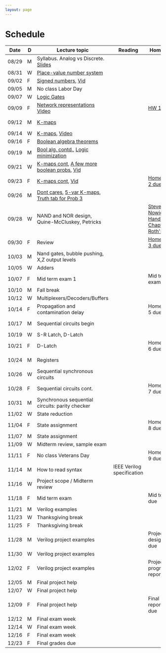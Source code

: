 ```yaml
---
layout: page
---
```

# Schedule

| Date  | D | Lecture topic                                                                                                                                                                                                                                                 | Reading                    | Homework                                                   | Labs                                                                                                                                             |
|-------|---|---------------------------------------------------------------------------------------------------------------------------------------------------------------------------------------------------------------------------------------------------------------|----------------------------|------------------------------------------------------------|--------------------------------------------------------------------------------------------------------------------------------------------------|
| 08/29 | M | Syllabus. Analog vs Discrete. [Slides]({{site.baseurl}}/slides/2022-08-29-what-to-expect-from-the-course.html)                                                                                                                                                |                            |                                                            | [Quartus setup](https://docs.google.com/document/d/e/2PACX-1vTu9Mh_yVPw8p98s87sdUuNZQvzQCiLp-JOeA5CztaqIbeVBMHjXZH2mJHuGnQB2h2CYx6927aY_QHf/pub) |
| 08/31 | W | [Place-value number system]({{site.baseurl}}/slides/2022-08-31-place-value-number-system_files/0831-notes.pdf.pdf)                                                                                                                                            |                            |                                                            |                                                                                                                                                  |
| 09/02 | F | [Signed numbers]({{site.baseurl}}/slides/2022-08-31-place-value-number-system_files/0902-notes.pdf.pdf), [Vid](https://2189801-2.kaf.kaltura.com/media/Vikas%20Dhiman's%20Personal%20Meeting%20Room/1_hvz08n53)                                               |                            |                                                            |                                                                                                                                                  |
| 09/05 | M | No class Labor Day                                                                                                                                                                                                                                            |                            |                                                            |                                                                                                                                                  |
| 09/07 | W | [Logic Gates]({{site.baseurl}}/slides/0907-boolean-algebra_files/0907-notes/main.pdf.pdf)                                                                                                                                                                     |                            |                                                            |                                                                                                                                                  |
| 09/09 | F | [Network representations]({{site.baseurl}}/slides/0907-boolean-algebra_files/0909-notes.pdf.pdf) [Video](https://2189801-2.kaf.kaltura.com/media/Vikas%20Dhiman's%20Personal%20Meeting%20Room/1_i4x8i7s0)                                                     |                            | [HW 1 due]({{site.baseurl}}/homeworks/hw1/hw1.pdf)         |                                                                                                                                                  |
| 09/12 | M | [K-maps]({{site.baseurl}}/slides/0907-boolean-algebra_files/0912-notes.pdf.pdf)                                                                                                                                                                               |                            |                                                            | [Verilog basics]({{site.baseurl}}/lab_pdfs/ECE275_Lab2_Multiplexers_Verilog_and_Schematics.pdf)                                                  |
| 09/14 | W | [K-maps]({{site.baseurl}}/slides/0907-boolean-algebra_files/0914-notes.pdf.pdf), [Video](https://2189801-2.kaf.kaltura.com/media/Vikas+Dhiman%27s+Personal+Meeting+Room/1_e328826d)                                                                           |                            |                                                            |                                                                                                                                                  |
| 09/16 | F | [Boolean algebra theorems]({{site.baseurl}}/slides/0907-boolean-algebra_files/0916-notes.pdf.pdf)                                                                                                                                                             |                            |                                                            |                                                                                                                                                  |
| 09/19 | M | [Bool alg. contd.]({{site.baseurl}}/slides/0907-boolean-algebra_files/0919-notes.pdf.pdf), [Logic minimization]({{site.baseurl}}/slides/0916-K-maps/0919-notes.pdf.pdf)                                                                                       |                            |                                                            | [Verilog Modules]({{site.baseurl}}/lab_pdfs/ECE275_Lab3_Verilog_Modules.pdf)                                                                     |
| 09/21 | W | [K-maps cont]({{site.baseurl}}/slides/0916-K-maps/0921-notes.pdf.pdf), [A few more boolean probs]({{site.baseurl}}/slides/0916-K-maps/0921-notes.pdf), [Vid](https://2189801-2.kaf.kaltura.com/media/Vikas%20Dhiman's%20Personal%20Meeting%20Room/1_vu55brbb) |                            |                                                            |                                                                                                                                                  |
| 09/23 | F | [K-maps cont]({{site.baseurl}}/slides/0916-K-maps/0923-notes.pdf.pdf), [Vid](https://2189801-2.kaf.kaltura.com/media/Vikas%20Dhiman's%20Personal%20Meeting%20Room/1_91tra81v)                                                                                 |                            | [Homework 2 due]({{site.baseurl}}/homeworks/hw1.5/hw2.pdf) |                                                                                                                                                  |
| 09/26 | M | [Dont cares]({{site.baseurl}}/slides/0916-K-maps/0926-notes-1.pdf.pdf), [5-var K-maps]({{site.baseurl}}/slides/0916-K-maps/0926-notes-2.pdf.pdf), [Truth tab for Prob 3]({{site.baseurl}}/slides/0916-K-maps/0926-notes-3.pdf)                                |                            |                                                            |                                                                                                                                                  |
| 09/28 | W | NAND and NOR design, Quine-McCluskey, Petricks                                                                                                                                                                                                                |                            | [Steven Nowick Handout](http://www1.cs.columbia.edu/~cs6861/handouts/quine-mccluskey-handout.pdf), [Chapter 6, Roth's book](https://archive.org/details/fundamentalsoflo0000roth_v5h8/page/172/mode/2up)                                                            |                                                                                                                                                  |
| 09/30 | F | Review                                                                                                                                                                                                                                                        |                            | [Homework 3 due]({{site.baseurl}}/homeworks/hw2/hw3.pdf)   |                                                                                                                                                  |
| 10/03 | M | Nand gates, bubble pushing, X,Z output levels                                                                                                                                                                                                                 |                            |                                                            |                                                                                                                                                  |
| 10/05 | W | Adders                                                                                                                                                                                                                                                        |                            |                                                            |                                                                                                                                                  |
| 10/07 | F | Mid term exam 1                                                                                                                                                                                                                                               |                            | Mid term exam                                              |                                                                                                                                                  |
| 10/10 | M | Fall break                                                                                                                                                                                                                                                    |                            |                                                            |                                                                                                                                                  |
| 10/12 | W | Multiplexers/Decoders/Buffers                                                                                                                                                                                                                                 |                            |                                                            |                                                                                                                                                  |
| 10/14 | F | Propagation and contamination delay                                                                                                                                                                                                                           |                            | Homework 5 due                                             |                                                                                                                                                  |
| 10/17 | M | Sequential circuits begin                                                                                                                                                                                                                                     |                            |                                                            | Ripple adder                                                                                                                                     |
| 10/19 | W | S-R Latch, D-Latch                                                                                                                                                                                                                                            |                            |                                                            |                                                                                                                                                  |
| 10/21 | F | D-Latch                                                                                                                                                                                                                                                       |                            | Homework 6 due                                             |                                                                                                                                                  |
| 10/24 | M | Registers                                                                                                                                                                                                                                                     |                            |                                                            | Procedural VLG                                                                                                                                   |
| 10/26 | W | Sequential synchronous circuits                                                                                                                                                                                                                               |                            |                                                            |                                                                                                                                                  |
| 10/28 | F | Sequential circuits cont.                                                                                                                                                                                                                                     |                            | Homework 7 due                                             |                                                                                                                                                  |
| 10/31 | M | Synchronous sequential circuits: parity checker                                                                                                                                                                                                               |                            |                                                            | Code quality                                                                                                                                     |
| 11/02 | W | State reduction                                                                                                                                                                                                                                               |                            |                                                            |                                                                                                                                                  |
| 11/04 | F | State assignment                                                                                                                                                                                                                                              |                            | Homework 8 due                                             |                                                                                                                                                  |
| 11/07 | M | State assignment                                                                                                                                                                                                                                              |                            |                                                            |                                                                                                                                                  |
| 11/09 | W | Midterm review, sample exam                                                                                                                                                                                                                                   |                            |                                                            |                                                                                                                                                  |
| 11/11 | F | No class Veterans Day                                                                                                                                                                                                                                         |                            | Homework 9 due                                             |                                                                                                                                                  |
| 11/14 | M | How to read syntax                                                                                                                                                                                                                                            | IEEE Verilog specification |                                                            | HDL simulation                                                                                                                                   |
| 11/16 | W | Project scope / Midterm review                                                                                                                                                                                                                                |                            |                                                            |                                                                                                                                                  |
| 11/18 | F | Mid term exam                                                                                                                                                                                                                                                 |                            | Mid term due                                               |                                                                                                                                                  |
| 11/21 | M | Verilog examples                                                                                                                                                                                                                                              |                            |                                                            |                                                                                                                                                  |
| 11/23 | W | Thanksgiving break                                                                                                                                                                                                                                            |                            |                                                            |                                                                                                                                                  |
| 11/25 | F | Thanksgiving break                                                                                                                                                                                                                                            |                            |                                                            |                                                                                                                                                  |
| 11/28 | M | Verilog project examples                                                                                                                                                                                                                                      |                            | Project design doc due                                     |                                                                                                                                                  |
| 11/30 | W | Verilog project examples                                                                                                                                                                                                                                      |                            |                                                            |                                                                                                                                                  |
| 12/02 | F | Verilog project examples                                                                                                                                                                                                                                      |                            | Project progress report 1                                  |                                                                                                                                                  |
| 12/05 | M | Final project help                                                                                                                                                                                                                                            |                            |                                                            |                                                                                                                                                  |
| 12/07 | W | Final project help                                                                                                                                                                                                                                            |                            |                                                            |                                                                                                                                                  |
| 12/09 | F | Final project help                                                                                                                                                                                                                                            |                            | Final project report/demo due                              |                                                                                                                                                  |
| 12/12 | M | Final exam week                                                                                                                                                                                                                                               |                            |                                                            |                                                                                                                                                  |
| 12/14 | W | Final exam week                                                                                                                                                                                                                                               |                            |                                                            |                                                                                                                                                  |
| 12/16 | F | Final exam week                                                                                                                                                                                                                                               |                            |                                                            |                                                                                                                                                  |
| 12/23 | F | Final grades due                                                                                                                                                                                                                                              |                            |                                                            |                                                                                                                                                  |
